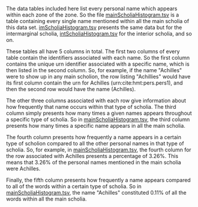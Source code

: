 The data tables included here list every personal name which appears within each zone of the zone. So the file [mainScholiaHistogram.tsv](https://github.com/cjschu17/Thesis2016-2017/blob/master/Appendix/Chapter3/Data/NameData/HistogramsOfScholiaTypes/mainScholiaHistogram.tsv) is a table containing every single name mentioned within all the main scholia of this data set. [imScholiaHistogram.tsv](https://github.com/cjschu17/Thesis2016-2017/blob/master/Appendix/Chapter3/Data/NameData/HistogramsOfScholiaTypes/imScholiaHistogram.tsv) presents the same data but for the intermarginal scholia, [intScholiaHistogram.tsv](https://github.com/cjschu17/Thesis2016-2017/blob/master/Appendix/Chapter3/Data/NameData/HistogramsOfScholiaTypes/intScholiaHistogram.tsv) for the interior scholia, and so on.

These tables all have 5 columns in total. The first two columns of every table contain the identifiers associated with each name. So the first column contains the unique urn identifier associated with a specific name, which is then listed in the second column. So, for example, if the name "Achilles" were to show up in any main scholion, the row listing "Achillies" would have its first column contain the urn for Achilles (urn:cite:hmt:pers.pers1), and then the second row would have the name (Achilles). 

The other three columns associated with each row give information about how frequently that name occurs within that type of scholia. The third column simply presents how many times a given names appears throughout a specific type of scholia. So in [mainScholiaHistogram.tsv](https://github.com/cjschu17/Thesis2016-2017/blob/master/Appendix/Chapter3/Data/NameData/HistogramsOfScholiaTypes/mainScholiaHistogram.tsv), the third column presents how many times a specific name appears in all the main scholia. 

The fourth column presents how frequently a name appears in a certain type of scholion compared to all the other personal names in that type of scholia. So, for example, in [mainScholiaHistogram.tsv](https://github.com/cjschu17/Thesis2016-2017/blob/master/Appendix/Chapter3/Data/NameData/HistogramsOfScholiaTypes/mainScholiaHistogram.tsv), the fourth column for the row associated with Achilles presents a percentage of 3.26%. This means that 3.26% of the personal names mentioned in the main scholia were Achilles. 

Finally, the fifth column presents how frequently a name appears compared to all of the words within a certain type of scholia. So in [mainScholiaHistogram.tsv](https://github.com/cjschu17/Thesis2016-2017/blob/master/Appendix/Chapter3/Data/NameData/HistogramsOfScholiaTypes/mainScholiaHistogram.tsv), the name "Achilles" constituted 0.11% of all the words within all the main scholia.
